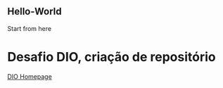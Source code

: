 ## Hello-World
Start from here

# Desafio DIO, criação de repositório

[DIO Homepage](https://www.google.com/url?sa=t&rct=j&q=&esrc=s&source=web&cd=&cad=rja&uact=8&ved=2ahUKEwi0tpjIo4D5AhWsupUCHd8PDZ4QFnoECBMQAQ&url=https%3A%2F%2Fwww.dio.me%2F&usg=AOvVaw3P75GLlstjORQVFDCyOyYk)
